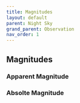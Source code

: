 ```yaml
---
title: Magnitudes
layout: default
parent: Night Sky
grand_parent: Observation
nav_order: 1
---
```


## Magnitudes

### Apparent Magnitude

### Absolte Magnitude
